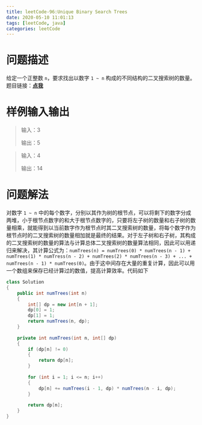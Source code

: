 ```yaml
---
title: leetCode-96:Unique Binary Search Trees
date: 2020-05-10 11:01:13
tags: [leetCode, java]
categories: leetCode
---
```


# 问题描述

给定一个正整数 `n`，要求找出以数字 `1 ~ n` 构成的不同结构的二叉搜索树的数量。题目链接：**[点我]( https://leetcode.com/problems/unique-binary-search-trees/)**

<!-- more -->

# 样例输入输出

> 输入：3
>
> 输出：5

> 输入：4
>
> 输出：14

# 问题解法

对数字 `1 ~ n` 中的每个数字，分别以其作为树的根节点，可以将剩下的数字分成两堆，小于根节点数字的和大于根节点数字的，只要将左子树的数量和右子树的数量相乘，就能得到以当前数字作为根节点时其二叉搜索树的数量，将每个数字作为根节点时的二叉搜索树的数量相加就是最终的结果。对于左子树和右子树，其构成的二叉搜索树的数量的算法与计算总体二叉搜索树的数量算法相同，因此可以用递归来解决，其计算公式为：`numTrees(n) = numTrees(0) * numTrees(n - 1) + numTrees(1) * numTress(n - 2) + numTrees(2) * numTrees(n - 3) + ... + numTrees(n - 1) * numTrees(0)`。由于这中间存在大量的重复计算，因此可以用一个数组来保存已经计算过的数值，提高计算效率。代码如下

```java
class Solution
{
    public int numTrees(int n)
    {
        int[] dp = new int[n + 1];
        dp[0] = 1;
        dp[1] = 1;
        return numTrees(n, dp);
    }
    
    private int numTrees(int n, int[] dp)
    {
        if (dp[n] != 0)
        {
            return dp[n];
        }
        
        for (int i = 1; i <= n; i++)
        {
            dp[n] += numTrees(i - 1, dp) * numTrees(n - i, dp);
        }
        
        return dp[n];
    }
}
```

